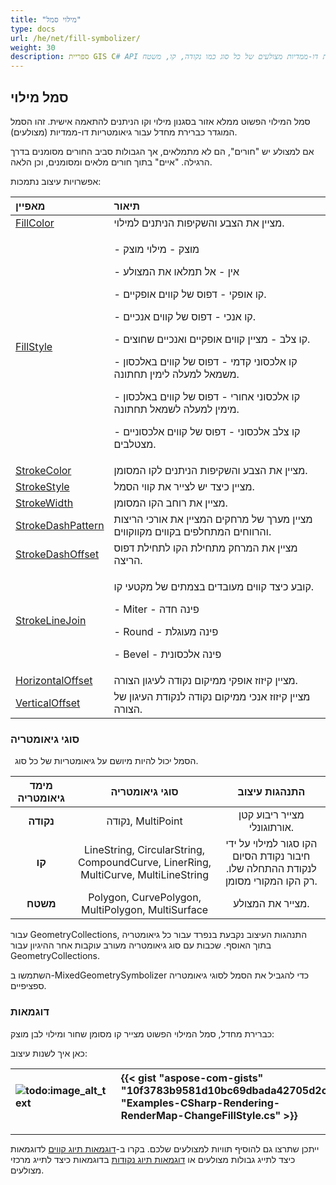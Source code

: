 ```yaml
---
title: "מילוי סמל"
type: docs
url: /he/net/fill-symbolizer/
weight: 30
description: ספריית GIS C# API תומכת בסמל מילוי פשוט כדי למלא סגנון וקו עבור גיאומטריות דו-ממדיות מצולעים של כל סוג כמו נקודה, קו, משטח.
---
```


## **סמל מילוי**
סמל המילוי הפשוט ממלא אזור בסגנון מילוי וקו הניתנים להתאמה אישית. זהו הסמל המוגדר כברירת מחדל עבור גיאומטריות דו-ממדיות (מצולעים).

אם למצולע יש "חורים", הם לא מתמלאים, אך הגבולות סביב החורים מסומנים בדרך הרגילה. "איים" בתוך חורים מלאים ומסומנים, וכן הלאה.

אפשרויות עיצוב נתמכות:

|**מאפיין**|**תיאור**|
| :- | :- |
|[FillColor](https://reference.aspose.com/gis/net/aspose.gis.rendering.symbolizers/simplefill/properties/fillcolor)|מציין את הצבע והשקיפות הניתנים למילוי.|
|[FillStyle](https://reference.aspose.com/gis/net/aspose.gis.rendering.symbolizers/simplefill/properties/fillstyle)|<p>- מוצק - מילוי מוצק</p><p>- אין - אל תמלאו את המצולע</p><p>- קו אופקי - דפוס של קווים אופקיים.</p><p>- קו אנכי - דפוס של קווים אנכיים.</p><p>- קו צלב - מציין קווים אופקיים ואנכיים שחוצים.</p><p>- קו אלכסוני קדמי - דפוס של קווים באלכסון משמאל למעלה לימין תחתונה.</p><p>- קו אלכסוני אחורי - דפוס של קווים באלכסון מימין למעלה לשמאל תחתונה.</p><p>- קו צלב אלכסוני - דפוס של קווים אלכסוניים מצטלבים.</p>|
|[StrokeColor](https://reference.aspose.com/gis/net/aspose.gis.rendering.symbolizers/simplefill/properties/strokecolor)|מציין את הצבע והשקיפות הניתנים לקו המסומן.|
|[StrokeStyle](https://reference.aspose.com/gis/net/aspose.gis.rendering.symbolizers/simplefill/properties/strokestyle)|מציין כיצד יש לצייר את קווי הסמל.|
|[StrokeWidth](https://reference.aspose.com/gis/net/aspose.gis.rendering.symbolizers/simplefill/properties/strokewidth)|מציין את רוחב הקו המסומן.|
|[StrokeDashPattern](https://reference.aspose.com/gis/net/aspose.gis.rendering.symbolizers/simplefill/properties/strokedashpattern)|מציין מערך של מרחקים המציין את אורכי הריצות והרווחים המתחלפים בקווים מקווקווים.|
|[StrokeDashOffset](https://reference.aspose.com/gis/net/aspose.gis.rendering.symbolizers/simplefill/properties/strokedashoffset)|מציין את המרחק מתחילת הקו לתחילת דפוס הריצה.|
|[StrokeLineJoin](https://reference.aspose.com/gis/net/aspose.gis.rendering.symbolizers/simplefill/properties/strokelinejoin)|<p>קובע כיצד קווים מעובדים בצמתים של מקטעי קו.</p><p>- Miter - פינה חדה</p><p>- Round - פינה מעוגלת</p><p>- Bevel - פינה אלכסונית</p>|
|[HorizontalOffset](https://reference.aspose.com/gis/net/aspose.gis.rendering.symbolizers/simplefill/properties/horizontaloffset)|מציין קיזוז אופקי ממיקום נקודה לעיגון הצורה.|
|[VerticalOffset](https://reference.aspose.com/gis/net/aspose.gis.rendering.symbolizers/simplefill/properties/verticaloffset)|מציין קיזוז אנכי ממיקום נקודה לנקודת העיגון של הצורה.|

### **סוגי גיאומטריה**
` `הסמל יכול להיות מיושם על גיאומטריות של כל סוג.

|**מימד גיאומטריה**|**סוגי גיאומטריה**|**התנהגות עיצוב**|
| :-: | :-: | :-: |
|**נקודה**|נקודה, MultiPoint|מצייר ריבוע קטן אורתוגונלי.|
|**קו**|LineString, CircularString, CompoundCurve, LinerRing, MultiCurve, MultiLineString|הקו סגור למילוי על ידי חיבור נקודת הסיום לנקודת ההתחלה שלו. רק הקו המקורי מסומן.|
|**משטח**|Polygon, CurvePolygon, MultiPolygon, MultiSurface|מצייר את המצולע.|

עבור GeometryCollections, התנהגות העיצוב נקבעת בנפרד עבור כל גיאומטריה בתוך האוסף. שכבות עם סוג גיאומטריה מעורב עוקבות אחר ההיגיון עבור GeometryCollections.

השתמשו ב-MixedGeometrySymbolizer כדי להגביל את הסמל לסוגי גיאומטריה ספציפיים.

### **דוגמאות**
כברירת מחדל, סמל המילוי הפשוט מצייר קו מסומן שחור ומילוי לבן מוצק:



כאן איך לשנות עיצוב:




|![todo:image_alt_text](fill-symbolizer_1.png)|{{< gist "aspose-com-gists" "10f3783b9581d10bc69dbada42705d2c" "Examples-CSharp-Rendering-RenderMap-ChangeFillStyle.cs" >}}|
| :- | :- |

-----
ייתכן שתרצו גם להוסיף תוויות למצולעים שלכם. בקרו ב-[דוגמאות תיוג קווים](/gis/net/simple-labeling/#simplelabeling-lineslabelingexamples) לדוגמאות כיצד לתייג גבולות מצולעים או [דוגמאות תיוג נקודות](/gis/net/simple-labeling/#simplelabeling-pointslabelingexamples) בדוגמאות כיצד לתייג מרכזי מצולעים.
